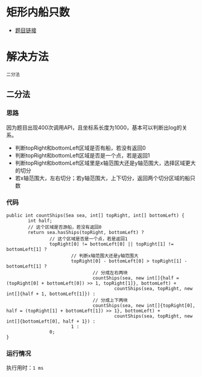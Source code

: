 矩形内船只数
======================

- [题目链接](https://leetcode-cn.com/problems/number-of-ships-in-a-rectangle/solution/gen-ju-ti-mu-shu-ju-pan-duan-jie-ti-fang-fa-by-xyp/)

# 解决方法

`二分法`

## 二分法

### 思路
 因为题目出现400次调用API，且坐标系长度为1000，基本可以判断出log的关系。
 
 - 判断topRight和bottomLeft区域是否有船，若没有返回0
 - 判断topRight和bottomLeft区域是否是一个点，若是返回1
 - 判断topRight和bottomLeft区域里是x轴范围大还是y轴范围大，选择区域更大的切分
 - 若x轴范围大，左右切分；若y轴范围大，上下切分，返回两个切分区域的船只数
 
### 代码
 
    public int countShips(Sea sea, int[] topRight, int[] bottomLeft) {
            int half;
            // 这个区域是否游船，若没有返回0
            return sea.hasShips(topRight, bottomLeft) ?
                    // 这个区域是否是一个点，若是返回1
                    topRight[0] != bottomLeft[0] || topRight[1] != bottomLeft[1] ?
                            // 判断x轴范围大还是y轴范围大
                            topRight[0] - bottomLeft[0] > topRight[1] - bottomLeft[1] ?
                                    // 分成左右两块
                                    countShips(sea, new int[]{half = (topRight[0] + bottomLeft[0]) >> 1, topRight[1]}, bottomLeft) +
                                            countShips(sea, topRight, new int[]{half + 1, bottomLeft[1]}) :
                                    // 分成上下两块
                                    countShips(sea, new int[]{topRight[0], half = (topRight[1] + bottomLeft[1]) >> 1}, bottomLeft) +
                                            countShips(sea, topRight, new int[]{bottomLeft[0], half + 1}) :
                            1 :
                    0;
    }
    
### 运行情况
执行用时：`1 ms`

